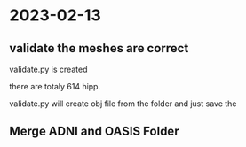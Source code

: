 # 2023-02-13

## validate the meshes are correct

validate.py is created

there are totaly 614 hipp.

validate.py will create obj file from the folder and just save the 

## Merge ADNI and OASIS Folder


